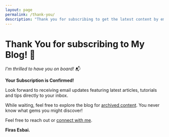 ```yaml
---
layout: page
permalink: /thank-you/
description: "Thank you for subscribing to get the latest content by email."
---
```


# Thank You for subscribing to My Blog! 🚀

*I'm thrilled to have you on board!* 📬

**Your Subscription is Confirmed!**

Look forward to receiving email updates featuring latest articles, tutorials and tips directly to your inbox. 

While waiting, feel free to explore the blog for [archived content](https://www.firasesbai.com/archive/). You never know what gems you might discover! 

Feel free to reach out or [connect with me](https://www.firasesbai.com/contact/).  

**Firas Esbai.** 